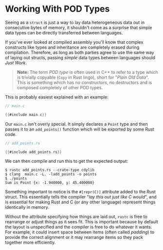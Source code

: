 # Working With POD Types

Seeing as a `struct` is just a way to lay data heterogeneous data out in
consecutive bytes of memory, it shouldn't come as a surprise that simple data
types can be directly transferred between languages. 

If you've ever looked at compiled assembly you'll know that complex constructs
like types and inheritance are completely erased during compilation. Therefore,
as long as both parties agree to use the same way of laying out structs,
passing *simple* data types between languages should *Just Work*.

> **Note:** The term *POD type* is often used in C++ to refer to a type which
> is trivially copyable (`Copy` in Rust lingo), short for "*Plain Old Data*".
> This is something which has no constructors, no destructors and is composed
> completely of other POD types.

This is probably easiest explained with an example:

```c
// main.c

{{#include main.c}}
```

Our `main.c` isn't overly special. It simply declares a `Point` type and then
passes it to an `add_points()` function which will be exported by some Rust 
code.

```rust
// add_points.rs

{{#include add_points.rs}}
```

We can then compile and run this to get the expected output:

```console
$ rustc add_points.rs --crate-type cdylib
$ clang  main.c -L. -ladd_points -o points
$ ./points
Sum is Point {x: -1.940000, y: 45.400000}
```

Something important to notice is the `#[repr(C)]` attribute added to the Rust
struct. This essentially tells the compiler "*lay this out just like C would*",
and is essential for making Rust and C (or any other language) represent things
identically in memory. 

Without the attribute specifying how things are laid out, `rustc` is free to
rearrange or adjust things as it sees fit. This is important because by default
the layout is unspecified and the compiler is free to do whatever it wants.
For example, it could insert space between items (often called *padding*)
to provide the correct alignment or it may rearrange items so they pack
together more efficiently.

[pod]: https://stackoverflow.com/a/146454
